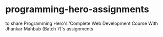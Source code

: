 # programming-hero-assignments
 to share Programming Hero's 'Complete Web Development Course With Jhankar Mahbub (Batch 7)'s assignments
